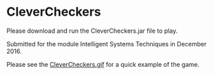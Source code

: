 # CleverCheckers

Please download and run the CleverCheckers.jar file to play.

Submitted for the module Intelligent Systems Techniques in December 2016.

Please see the [CleverCheckers.gif](https://github.com/lucasrijllart/CleverCheckers/blob/master/CleverCheckers.gif)
for a quick example of the game.
